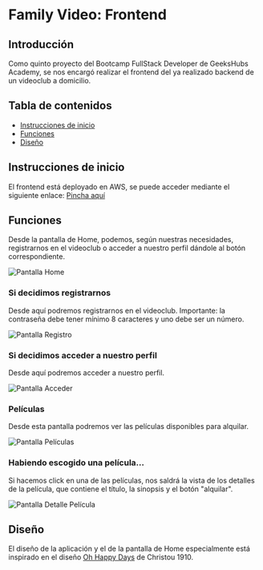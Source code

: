 # Family Video: Frontend

## Introducción

Como quinto proyecto del Bootcamp FullStack Developer de GeeksHubs Academy, se nos encargó realizar el frontend del ya realizado backend de un videoclub a domicilio.

## Tabla de contenidos

* [Instrucciones de inicio](#instrucciones-de-inicio)
* [Funciones](#funciones)
* [Diseño](#diseño)

## Instrucciones de inicio

El frontend está deployado en AWS, se puede acceder mediante el siguiente enlace: [Pincha aquí](https://master.d2ag7aygvmn19a.amplifyapp.com/)

## Funciones

Desde la pantalla de Home, podemos, según nuestras necesidades, registrarnos en el videoclub o acceder a nuestro perfil dándole al botón correspondiente.

![Pantalla Home](/videoclub/src/assets/readme01.png)

### Si decidimos registrarnos

Desde aquí podremos registrarnos en el videoclub. Importante: la contraseña debe tener mínimo 8 caracteres y uno debe ser un número.

![Pantalla Registro](/videoclub/src/assets/readme02.png)

### Si decidimos acceder a nuestro perfil

Desde aquí podremos acceder a nuestro perfil.

![Pantalla Acceder](/videoclub/src/assets/readme03.png)

### Películas

Desde esta pantalla podremos ver las películas disponibles para alquilar.

![Pantalla Películas](/videoclub/src/assets/readme04.png)

### Habiendo escogido una película...

Si hacemos click en una de las películas, nos saldrá la vista de los detalles de la película, que contiene el título, la sinopsis y el botón "alquilar".

![Pantalla Detalle Película](/videoclub/src/assets/readme05.png)

## Diseño

El diseño de la aplicación y el de la pantalla de Home especialmente está inspirado en el diseño [Oh Happy Days](https://days.christou1910.com/en) de Christou 1910.